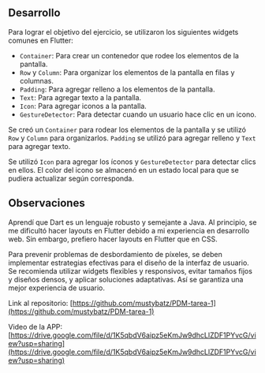 ## Desarrollo

Para lograr el objetivo del ejercicio, se utilizaron los siguientes widgets comunes en Flutter:

- `Container`: Para crear un contenedor que rodee los elementos de la pantalla.
- `Row` y `Column`: Para organizar los elementos de la pantalla en filas y columnas.
- `Padding`: Para agregar relleno a los elementos de la pantalla.
- `Text`: Para agregar texto a la pantalla.
- `Icon`: Para agregar iconos a la pantalla.
- `GestureDetector`: Para detectar cuando un usuario hace clic en un icono.

Se creó un `Container` para rodear los elementos de la pantalla y se utilizó `Row` y `Column` para organizarlos. `Padding` se utilizó para agregar relleno y `Text` para agregar texto.

Se utilizó `Icon` para agregar los íconos y `GestureDetector` para detectar clics en ellos. El color del icono se almacenó en un estado local para que se pudiera actualizar según corresponda.

## Observaciones

Aprendí que Dart es un lenguaje robusto y semejante a Java. Al principio, se me dificultó hacer layouts en Flutter debido a mi experiencia en desarrollo web. Sin embargo, prefiero hacer layouts en Flutter que en CSS. 

Para prevenir problemas de desbordamiento de píxeles, se deben implementar estrategias efectivas para el diseño de la interfaz de usuario. Se recomienda utilizar widgets flexibles y responsivos, evitar tamaños fijos y diseños densos, y aplicar soluciones adaptativas. Así se garantiza una mejor experiencia de usuario. 

Link al repositorio: [https://github.com/mustybatz/PDM-tarea-1](https://github.com/mustybatz/PDM-tarea-1)

Video de la APP: [https://drive.google.com/file/d/1K5qbdV6aipz5eKmJw9dhcLlZDF1PYvcG/view?usp=sharing](https://drive.google.com/file/d/1K5qbdV6aipz5eKmJw9dhcLlZDF1PYvcG/view?usp=sharing)
